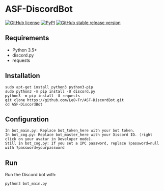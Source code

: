 # ASF-DiscordBot

[![GitHub license](https://img.shields.io/github/license/LeO-Fr/ASF-DiscordBot.svg)](https://github.com/LeO-Fr/ASF-DiscordBot/blob/master/LICENSE)
[![PyPI](https://img.shields.io/badge/Python-3.5-blue.svg)](https://pypi.python.org/)
[![GitHub stable release version](https://img.shields.io/github/release/JustArchi/ArchiSteamFarm.svg?label=Stable&maxAge=600)](https://github.com/JustArchi/ArchiSteamFarm/releases/latest)


## Requirements

* Python 3.5+
* discord.py
* requests

## Installation

```shell
sudo apt-get install python3 python3-pip
sudo python3 -m pip install -U discord.py
python3 -m pip install -U requests
git clone https://github.com/LeO-Fr/ASF-DiscordBot.git
cd ASF-DiscordBot
```

## Configuration

```
In bot_main.py: Replace bot_token_here with your bot token.
In bot_cog.py: Replace bot_master_here with your Discord ID. (right click on your avatar in Developer mode).
Still in bot_cog.py: If you set a IPC password, replace ?password=null with ?password=yourpassword
```

## Run

Run the Discord bot with:
```shell
python3 bot_main.py
```

